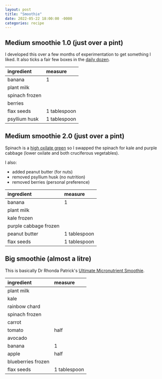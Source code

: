 ```yaml
---
layout: post
title: "Smoothie"
date: 2022-05-22 18:00:00 -0000
categories: recipe
---
```


## Medium smoothie 1.0 (just over a pint)

I developed this over a few months of experimentation to get something I liked. It also ticks a fair few boxes in the [daily dozen](https://nutritionfacts.org/daily-dozen-challenge/).

| ingredient     | measure      |
|:---------------|:-------------|
| banana         | 1            |
| plant milk     |              |
| spinach frozen |              |
| berries        |              |
| flax seeds     | 1 tablespoon |
| psyllium husk  | 1 tablespoon |

## Medium smoothie 2.0 (just over a pint)

Spinach is a [high oxilate green](https://nutritionfacts.org/video/kidney-stones-and-spinach-chard-and-beet-greens-dont-eat-too-much/) so I swapped the spinach for kale and purple cabbage (lower oxilate and both cruciferous vegetables).

I also:
- added peanut butter (for nuts)
- removed psyllium husk (no nutrition)
- removed berries (personal preference)

| ingredient            | measure      |
|:----------------------|:-------------|
| banana                | 1            |
| plant milk            |              |
| kale frozen           |              |
| purple cabbage frozen |              |
| peanut butter         | 1 tablespoon |
| flax seeds            | 1 tablespoon |


## Big smoothie (almost a litre)

This is basically Dr Rhonda Patrick's [Ultimate Micronutrient Smoothie](https://www.youtube.com/watch?v=Ys86ZgjQQYg).

| ingredient         | measure      |
|:-------------------|:-------------|
| plant milk         |              |
| kale               |              |
| rainbow chard      |              |
| spinach frozen     |              |
| carrot             |              |
| tomato             | half         |
| avocado            |              |
| banana             | 1            |
| apple              | half         |
| blueberries frozen |              |
| flax seeds         | 1 tablespoon |
